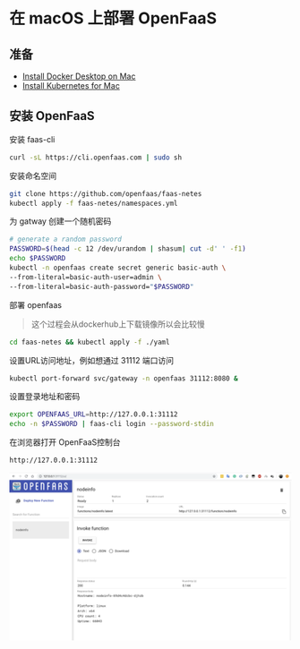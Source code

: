 # 在 macOS 上部署 OpenFaaS

## 准备

* [Install Docker Desktop on Mac](https://docs.docker.com/docker-for-mac/install/)
* [Install Kubernetes for Mac](https://thenewstack.io/how-to-install-docker-desktop-with-kubernetes-on-macos/)

## 安装 OpenFaaS

安装 faas-cli

```bash
curl -sL https://cli.openfaas.com | sudo sh
```

安装命名空间

```bash
git clone https://github.com/openfaas/faas-netes
kubectl apply -f faas-netes/namespaces.yml
```

为 gatway 创建一个随机密码

```bash
# generate a random password
PASSWORD=$(head -c 12 /dev/urandom | shasum| cut -d' ' -f1)
echo $PASSWORD
kubectl -n openfaas create secret generic basic-auth \
--from-literal=basic-auth-user=admin \
--from-literal=basic-auth-password="$PASSWORD"
```

部署 openfaas

> 这个过程会从dockerhub上下载镜像所以会比较慢

```bash
cd faas-netes && kubectl apply -f ./yaml
```

设置URL访问地址，例如想通过 31112 端口访问

```bash
kubectl port-forward svc/gateway -n openfaas 31112:8080 &
```

设置登录地址和密码

```bash
export OPENFAAS_URL=http://127.0.0.1:31112
echo -n $PASSWORD | faas-cli login --password-stdin
```

在浏览器打开 OpenFaaS控制台

```bash
http://127.0.0.1:31112
```

![image-20191125225724884](assets/image-20191125225724884.png)









